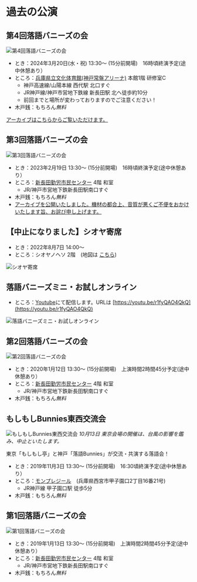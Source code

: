 # 過去の公演

## 第4回落語バニーズの会
![第4回落語バニーズの会](./img/Chirashi/Fourth.png "第4回落語バニーズの会")

* とき：2024年3月20日(水・祝) 13:30〜 (15分前開場)　16時頃終演予定(途中休憩あり）
* ところ：[兵庫県立文化体育館(神戸常盤アリーナ)](https://www.hyogobuntai.jp/) 本館1階 研修室C
  * 神戸高速線/山陽本線 西代駅 北口すぐ
  * JR神戸線/神戸市営地下鉄線 新長田駅 北へ徒歩約10分
  * 前回までと場所が変わっておりますのでご注意ください！
* 木戸銭：もちろん*無料*

[アーカイブはこちらからご覧いただけます。](https://www.youtube.com/playlist?list=PLvqA8nD_0MQDVnXbsvo5EPC6F85xt53lp)

## 第3回落語バニーズの会
![第3回落語バニーズの会](./img/Chirashi/Third.png "第3回落語バニーズの会")

* とき：2023年2月19日 13:30〜 (15分前開場)　16時頃終演予定(途中休憩あり）
* ところ：[新長田勤労市民センター](https://www.kobe-kinrou.jp/shisetsu/shinnagata/) 4階 和室
  * JR/神戸市営地下鉄新長田駅南口すぐ
* 木戸銭：もちろん*無料*
* [アーカイブを公開いたしました。機材の都合上、音質が悪くご不便をおかけいたします旨、お詫び申し上げます。](https://youtube.com/playlist?list=PLvqA8nD_0MQAhLZ_Q0Imd0Cp8WAX04Kp4)

## 【中止になりました】シオヤ寄席

* とき：2022年8月7日 14:00〜 
* ところ：シオヤノヘソ 2階　(地図は [こちら](https://www.google.com/maps/place/%E3%80%92655-0872+%E5%85%B5%E5%BA%AB%E7%9C%8C%E7%A5%9E%E6%88%B8%E5%B8%82%E5%9E%82%E6%B0%B4%E5%8C%BA%E5%A1%A9%E5%B1%8B%E7%94%BA%EF%BC%94%E4%B8%81%E7%9B%AE%EF%BC%91%EF%BC%90%E2%88%92%EF%BC%91%EF%BC%91/@34.6373036,135.0788427,17z/data=!3m1!4b1!4m5!3m4!1s0x6000847bbd1e6ab3:0x4c6a79ad3a434b6c!8m2!3d34.6373036!4d135.0810314))

![シオヤ寄席](./img/Chirashi/ShioChoco.png "シオヤ寄席")

## 落語バニーズミニ・お試しオンライン

* ところ：[Youtube](https://youtu.be/r1fyQAO4QkQ)にて配信します。URLは [https://youtu.be/r1fyQAO4QkQ](https://youtu.be/r1fyQAO4QkQ)

![落語バニーズミニ・お試しオンライン](./img/Chirashi/Online00告知チラシ.png "落語バニーズミニ・お試しオンライン")


## 第2回落語バニーズの会
![第2回落語バニーズの会](./img/Chirashi/Second.png "第2回落語バニーズの会")

* とき：2020年1月12日 13:30〜 (15分前開場)　上演時間2時間45分予定(途中休憩あり）
* ところ：[新長田勤労市民センター](https://www.kobe-kinrou.jp/shisetsu/shinnagata/) 4階 和室
  * JR/神戸市営地下鉄新長田駅南口すぐ
* 木戸銭：もちろん*無料*

## もしもしBunnies東西交流会

![もしもしBunnies東西交流会](./img/Chirashi/Tozai2019.png "もしもしBunnies東西交流会")
*10月13日 東京会場の開催は、台風の影響を鑑み、中止といたします。*

東京「もしもし亭」と神戸「落語Bunnies」が交流・共演する落語会！
* とき：2019年11月3日 13:30〜 (15分前開場)　16:30頃終演予定(途中休憩あり）
* ところ：[モンプレジール](http://1988monplaisir.fun/)　(兵庫県西宮市甲子園口2丁目16番21号)
  * JR神戸線 甲子園口駅 徒歩5分
* 木戸銭：もちろん*無料*

## 第1回落語バニーズの会
![第1回落語バニーズの会](./img/Chirashi/first.png "第1回落語バニーズの会")

* とき：2019年1月13日 13:30〜 (15分前開場)　上演時間2時間45分予定(途中休憩あり）
* ところ：[新長田勤労市民センター](https://www.kobe-kinrou.jp/shisetsu/shinnagata/) 4階 和室
  * JR/神戸市営地下鉄新長田駅南口すぐ
* 木戸銭：もちろん*無料*
